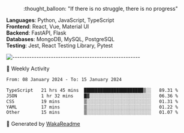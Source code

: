 <p align="center"> 
  :thought_balloon: "If there is no struggle, there is no progress"
</p>

<p align="left">
  <strong>Languages</strong>: Python, JavaScript, TypeScript<br>
  <strong>Frontend</strong>: React, Vue, Material UI<br>
  <strong>Backend</strong>: FastAPI, Flask<br>
  <strong>Databases</strong>: MongoDB, MySQL, PostgreSQL<br>
  <strong>Testing</strong>: Jest, React Testing Library, Pytest<br>
</p>

![-----------------------------------------------------](https://raw.githubusercontent.com/andreasbm/readme/master/assets/lines/vintage.png)

🎯 Weekly Activity

<!--START_SECTION:waka-->

```txt
From: 08 January 2024 - To: 15 January 2024

TypeScript   21 hrs 45 mins  ██████████████████████▒░░   89.31 %
JSON         1 hr 32 mins    █▓░░░░░░░░░░░░░░░░░░░░░░░   06.36 %
CSS          19 mins         ▒░░░░░░░░░░░░░░░░░░░░░░░░   01.31 %
YAML         17 mins         ▒░░░░░░░░░░░░░░░░░░░░░░░░   01.22 %
Other        15 mins         ▒░░░░░░░░░░░░░░░░░░░░░░░░   01.07 %
```

<!--END_SECTION:waka-->


🚀 Generated by [WakaReadme](https://github.com/athul/waka-readme)
